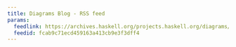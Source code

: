 ```yaml
---
title: Diagrams Blog - RSS feed
params:
  feedlink: https://archives.haskell.org/projects.haskell.org/diagrams/rss.xml
  feedid: fcab9c71ecd459163a413cb9e3f3dff4
---
```

